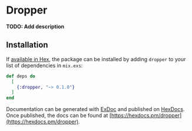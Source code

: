 # Dropper

**TODO: Add description**

## Installation

If [available in Hex](https://hex.pm/docs/publish), the package can be installed
by adding `dropper` to your list of dependencies in `mix.exs`:

```elixir
def deps do
  [
    {:dropper, "~> 0.1.0"}
  ]
end
```

Documentation can be generated with [ExDoc](https://github.com/elixir-lang/ex_doc)
and published on [HexDocs](https://hexdocs.pm). Once published, the docs can
be found at [https://hexdocs.pm/dropper](https://hexdocs.pm/dropper).

